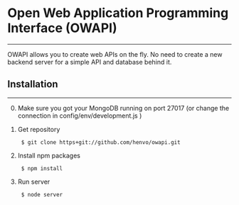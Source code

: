 # Open Web Application Programming Interface (OWAPI)
---

OWAPI allows you to create web APIs on the fly. No need to create a new
backend server for a simple API and database behind it.


## Installation
---
0. Make sure you got your MongoDB running on port 27017
(or change the connection in config/env/development.js )

1. Get repository

        $ git clone https+git://github.com/henvo/owapi.git

2. Install npm packages

        $ npm install

3. Run server

        $ node server

